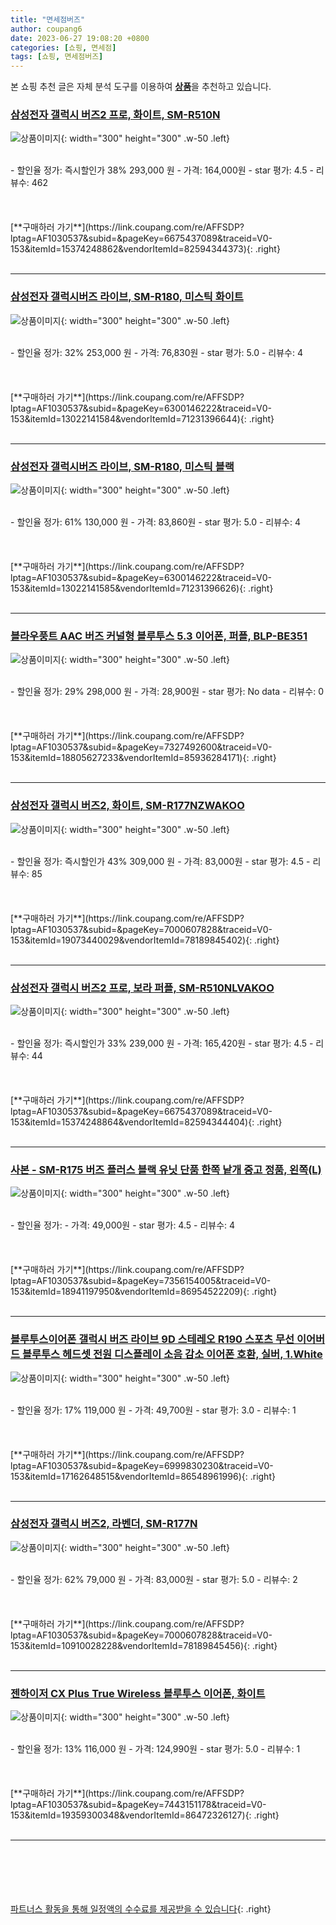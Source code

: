 ```yaml
---
title: "면세점버즈"
author: coupang6
date: 2023-06-27 19:08:20 +0800
categories: [쇼핑, 면세점]
tags: [쇼핑, 면세점버즈]
---
```


본 쇼핑 추천 글은 자체 분석 도구를 이용하여 [**상품**](https://link.coupang.com/a/bao1ui)을 추천하고 있습니다.

### [삼성전자 갤럭시 버즈2 프로, 화이트, SM-R510N](https://link.coupang.com/re/AFFSDP?lptag=AF1030537&subid=&pageKey=6675437089&traceid=V0-153&itemId=15374248862&vendorItemId=82594344373)

![상품이미지](https://thumbnail8.coupangcdn.com/thumbnails/remote/230x230ex/image/retail/images/8223572746221954-602ca16b-0584-4be0-b681-91e130fe8191.jpg){: width="300" height="300" .w-50 .left}


<br>
- 할인율 정가: 즉시할인가 38%  293,000   원
- 가격: 164,000원
- star 평가: 4.5
- 리뷰수: 462
<br>
<br>
<br>
<br>
[**구매하러 가기**](https://link.coupang.com/re/AFFSDP?lptag=AF1030537&subid=&pageKey=6675437089&traceid=V0-153&itemId=15374248862&vendorItemId=82594344373){: .right}
<br>
<br>

---

### [삼성전자 갤럭시버즈 라이브, SM-R180, 미스틱 화이트](https://link.coupang.com/re/AFFSDP?lptag=AF1030537&subid=&pageKey=6300146222&traceid=V0-153&itemId=13022141584&vendorItemId=71231396644)

![상품이미지](https://thumbnail10.coupangcdn.com/thumbnails/remote/230x230ex/image/retail/images/1918914863288944-9f9e306b-1a2f-4e93-9c83-1a33ce060916.jpg){: width="300" height="300" .w-50 .left}


<br>
- 할인율 정가: 32%  253,000   원
- 가격: 76,830원
- star 평가: 5.0
- 리뷰수: 4
<br>
<br>
<br>
<br>
[**구매하러 가기**](https://link.coupang.com/re/AFFSDP?lptag=AF1030537&subid=&pageKey=6300146222&traceid=V0-153&itemId=13022141584&vendorItemId=71231396644){: .right}
<br>
<br>

---

### [삼성전자 갤럭시버즈 라이브, SM-R180, 미스틱 블랙](https://link.coupang.com/re/AFFSDP?lptag=AF1030537&subid=&pageKey=6300146222&traceid=V0-153&itemId=13022141585&vendorItemId=71231396626)

![상품이미지](https://thumbnail10.coupangcdn.com/thumbnails/remote/230x230ex/image/retail/images/2545493206899391-ca66233d-ed4b-4088-b7ec-a14caae1a187.jpg){: width="300" height="300" .w-50 .left}


<br>
- 할인율 정가: 61%  130,000   원
- 가격: 83,860원
- star 평가: 5.0
- 리뷰수: 4
<br>
<br>
<br>
<br>
[**구매하러 가기**](https://link.coupang.com/re/AFFSDP?lptag=AF1030537&subid=&pageKey=6300146222&traceid=V0-153&itemId=13022141585&vendorItemId=71231396626){: .right}
<br>
<br>

---

### [블라우풍트 AAC 버즈 커널형 블루투스 5.3 이어폰, 퍼플, BLP-BE351](https://link.coupang.com/re/AFFSDP?lptag=AF1030537&subid=&pageKey=7327492600&traceid=V0-153&itemId=18805627233&vendorItemId=85936284171)

![상품이미지](https://thumbnail6.coupangcdn.com/thumbnails/remote/230x230ex/image/vendor_inventory/401a/f5a24047f3fd1c7a26ad3eaa08ec54081e5e42d3111a693861b9f983e8dd.jpg){: width="300" height="300" .w-50 .left}


<br>
- 할인율 정가: 29%  298,000   원
- 가격: 28,900원
- star 평가: No data
- 리뷰수: 0
<br>
<br>
<br>
<br>
[**구매하러 가기**](https://link.coupang.com/re/AFFSDP?lptag=AF1030537&subid=&pageKey=7327492600&traceid=V0-153&itemId=18805627233&vendorItemId=85936284171){: .right}
<br>
<br>

---

### [삼성전자 갤럭시 버즈2, 화이트, SM-R177NZWAKOO](https://link.coupang.com/re/AFFSDP?lptag=AF1030537&subid=&pageKey=7000607828&traceid=V0-153&itemId=19073440029&vendorItemId=78189845402)

![상품이미지](https://thumbnail7.coupangcdn.com/thumbnails/remote/230x230ex/image/retail/images/554087557417427-5b5432ea-2e81-4418-bfc0-54953fb77029.jpg){: width="300" height="300" .w-50 .left}


<br>
- 할인율 정가: 즉시할인가 43%  309,000   원
- 가격: 83,000원
- star 평가: 4.5
- 리뷰수: 85
<br>
<br>
<br>
<br>
[**구매하러 가기**](https://link.coupang.com/re/AFFSDP?lptag=AF1030537&subid=&pageKey=7000607828&traceid=V0-153&itemId=19073440029&vendorItemId=78189845402){: .right}
<br>
<br>

---

### [삼성전자 갤럭시 버즈2 프로, 보라 퍼플, SM-R510NLVAKOO](https://link.coupang.com/re/AFFSDP?lptag=AF1030537&subid=&pageKey=6675437089&traceid=V0-153&itemId=15374248864&vendorItemId=82594344404)

![상품이미지](https://thumbnail9.coupangcdn.com/thumbnails/remote/230x230ex/image/retail/images/8223937456890789-4a625532-1563-4074-a882-29d2e7bb2372.jpg){: width="300" height="300" .w-50 .left}


<br>
- 할인율 정가: 즉시할인가 33%  239,000   원
- 가격: 165,420원
- star 평가: 4.5
- 리뷰수: 44
<br>
<br>
<br>
<br>
[**구매하러 가기**](https://link.coupang.com/re/AFFSDP?lptag=AF1030537&subid=&pageKey=6675437089&traceid=V0-153&itemId=15374248864&vendorItemId=82594344404){: .right}
<br>
<br>

---

### [사본 - SM-R175 버즈 플러스 블랙 유닛 단품 한쪽 낱개 중고 정품, 왼쪽(L)](https://link.coupang.com/re/AFFSDP?lptag=AF1030537&subid=&pageKey=7356154005&traceid=V0-153&itemId=18941197950&vendorItemId=86954522209)

![상품이미지](https://thumbnail9.coupangcdn.com/thumbnails/remote/230x230ex/image/vendor_inventory/0934/a8d5ec16ecf58acd6ddedb3f8847cd383b685512ba2196918484cead6ea0.jpg){: width="300" height="300" .w-50 .left}


<br>
- 할인율 정가: 
- 가격: 49,000원
- star 평가: 4.5
- 리뷰수: 4
<br>
<br>
<br>
<br>
[**구매하러 가기**](https://link.coupang.com/re/AFFSDP?lptag=AF1030537&subid=&pageKey=7356154005&traceid=V0-153&itemId=18941197950&vendorItemId=86954522209){: .right}
<br>
<br>

---

### [블루투스이어폰 갤럭시 버즈 라이브 9D 스테레오 R190 스포츠 무선 이어버드 블루투스 헤드셋 전원 디스플레이 소음 감소 이어폰 호환, 실버, 1.White](https://link.coupang.com/re/AFFSDP?lptag=AF1030537&subid=&pageKey=6999830230&traceid=V0-153&itemId=17162648515&vendorItemId=86548961996)

![상품이미지](https://thumbnail6.coupangcdn.com/thumbnails/remote/230x230ex/image/vendor_inventory/e3dc/d4e998ed6d89d6067f2ee74c0527705f8def8704447299c1db26b180db37.jpg){: width="300" height="300" .w-50 .left}


<br>
- 할인율 정가: 17%  119,000   원
- 가격: 49,700원
- star 평가: 3.0
- 리뷰수: 1
<br>
<br>
<br>
<br>
[**구매하러 가기**](https://link.coupang.com/re/AFFSDP?lptag=AF1030537&subid=&pageKey=6999830230&traceid=V0-153&itemId=17162648515&vendorItemId=86548961996){: .right}
<br>
<br>

---

### [삼성전자 갤럭시 버즈2, 라벤더, SM-R177N](https://link.coupang.com/re/AFFSDP?lptag=AF1030537&subid=&pageKey=7000607828&traceid=V0-153&itemId=10910028228&vendorItemId=78189845456)

![상품이미지](https://thumbnail9.coupangcdn.com/thumbnails/remote/230x230ex/image/retail/images/533701549886441-45357af9-5579-4a21-97bb-b46ebfab5a40.jpg){: width="300" height="300" .w-50 .left}


<br>
- 할인율 정가: 62%  79,000   원
- 가격: 83,000원
- star 평가: 5.0
- 리뷰수: 2
<br>
<br>
<br>
<br>
[**구매하러 가기**](https://link.coupang.com/re/AFFSDP?lptag=AF1030537&subid=&pageKey=7000607828&traceid=V0-153&itemId=10910028228&vendorItemId=78189845456){: .right}
<br>
<br>

---

### [젠하이저 CX Plus True Wireless 블루투스 이어폰, 화이트](https://link.coupang.com/re/AFFSDP?lptag=AF1030537&subid=&pageKey=7443151178&traceid=V0-153&itemId=19359300348&vendorItemId=86472326127)

![상품이미지](https://thumbnail7.coupangcdn.com/thumbnails/remote/230x230ex/image/vendor_inventory/cec6/76dd101a755d1f0f6606aade8c3a3b03e4421ec7238a6243945554c072f5.jpg){: width="300" height="300" .w-50 .left}


<br>
- 할인율 정가: 13%  116,000   원
- 가격: 124,990원
- star 평가: 5.0
- 리뷰수: 1
<br>
<br>
<br>
<br>
[**구매하러 가기**](https://link.coupang.com/re/AFFSDP?lptag=AF1030537&subid=&pageKey=7443151178&traceid=V0-153&itemId=19359300348&vendorItemId=86472326127){: .right}
<br>
<br>

---
<br><br><br><br><br> [파트너스 활동을 통해 일정액의 수수료를 제공받을 수 있습니다](https://link.coupang.com/a/bao1ui){: .right}